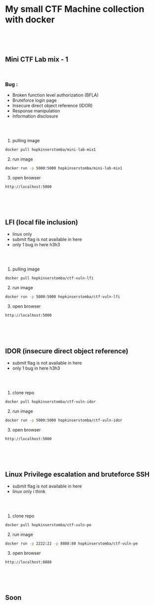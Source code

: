 # My small CTF Machine collection with docker

<br>
<br>
<br>

## Mini CTF Lab mix - 1

<br>

### Bug :

- Broken function level authorization (BFLA)
- Bruteforce login page
- Insecure direct object reference (IDOR)
- Response manipulation
- Information disclosure

<br>
<br>

1. pulling image

```bash
docker pull hopkinserstomba/mini-lab-mix1
```

2. run image

```bash
docker run -p 5000:5000 hopkinserstomba/mini-lab-mix1
```

3. open browser

```bash
http://localhost:5000
```

<br>
<br>
<br>

## LFI (local file inclusion)

- linux only
- submit flag is not available in here
- only 1 bug in here h3h3

<br>
<br>

1. pulling image

```bash
docker pull hopkinserstomba/ctf-vuln-lfi
```

2. run image

```bash
docker run -p 5000:5000 hopkinserstomba/ctf-vuln-lfi
```

3. open browser

```bash
http://localhost:5000
```

<br>
<br>
<br>

## IDOR (insecure direct object reference)

- submit flag is not available in here
- only 1 bug in here h3h3

<br>
<br>

1. clone repo

```bash
docker pull hopkinserstomba/ctf-vuln-idor
```

2. run image

```bash
docker run -p 5000:5000 hopkinserstomba/ctf-vuln-idor
```

3. open browser

```bash
http://localhost:5000
```

<br>
<br>
<br>

## Linux Privilege escalation and bruteforce SSH

- submit flag is not available in here
- linux only i think

<br>
<br>

1. clone repo

```bash
docker pull hopkinserstomba/ctf-vuln-pe
```

2. run image

```bash
docker run -p 2222:22 -p 8888:80 hopkinserstomba/ctf-vuln-pe
```

3. open browser

```bash
http://localhost:8888
```

<br>
<br>
<br>

## Soon
